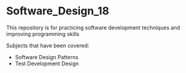 # Software_Design_18
This repository is for practicing software development techniques and improving programming skills

Subjects that have been covered:
  - Software Design Patterns
  - Test Development Design
